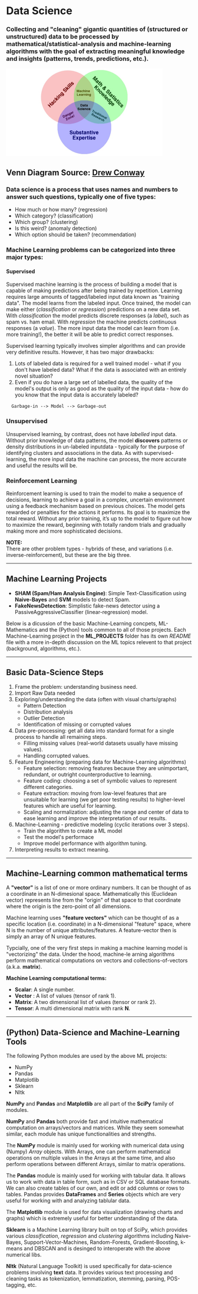 # Data Science

### Collecting and "cleaning" gigantic quantities of (structured or unstructured) data to be processed by mathematical/statistical-analysis and machine-learning algorithms with the goal of extracting meaningful knowledge and insights (patterns, trends, predictions, etc.).

<img src="https://github.com/bfanselow/DataScience/blob/master/img/data_science_venn.jpg" width="424" height="238">

Venn Diagram Source: [Drew Conway](http://drewconway.com/zia/2013/3/26/the-data-science-venn-diagram)
---

### Data science is a process that uses names and numbers to answer such questions, typically one of five types:

* How much or how many? (regression)
* Which category? (classification)
* Which group? (clustering)
* Is this weird? (anomaly detection)
* Which option should be taken? (recommendation)

### Machine Learning problems can be categorized into three major types:

#### Supervised
Supervised machine learning is the process of building a model that is capable of making predictions after being trained by repetition. Learning requires large amounts of tagged/labeled input data known as "training data".  The model learns from the labeled input.  Once trained, the model can make either (*classification* or *regression*) predictions on a new data set. With *classification* the model predicts discrete responses (a *label*), such as spam vs. ham email. With *regression* the machine predicts continuous responses (a *value*).  The more input data the model can learn from (i.e. more training!), the better it will be able to predict correct responses.

Supervised learning typically involves simpler algorithms and can provide very definitive results. However, it has two major drawbacks:
  1) Lots of labeled data is required for a well trained model - what if you don't have labeled data? What if the data is associated with an entirely novel situation?
  2) Even if you do have a large set of labelled data, the quality of the model's output is only as good as the quality of the input data - how do you know that the input data is accurately labeled?  
```
  Garbage-in --> Model --> Garbage-out
```

### Unsupervised
Unsupervised learning, by contrast, does not have *labelled* input data.  Without prior knowledge of data patterns, the model **discovers** patterns or density distributions in un-labeled inputdata - typically for the purpose of identifying clusters and associations in the data. As with supervised-learning, the more input data the machine can process, the more accurate and useful the results will be.

### Reinforcement Learning
Reinforcement learning is used to train the model to make a sequence of decisions, learning to achieve a goal in a complex, uncertain environment using a feedback mechanism based on previous choices.  The model gets rewarded or penalties for the actions it performs. Its goal is to maximize the total reward. Without any prior training, it’s up to the model to figure out how to maximize the reward, beginning with totally random trials and gradually making more and more sophisticated decisions.


**NOTE:**  
There are other problem types - hybrids of these, and variations (i.e. inverse-reinforcement), but these are the big three. 

---

## Machine Learning Projects
 * **SHAM (Spam/Ham Analysis Engine)**: Simple Text-Classification using **Naive-Bayes** and **SVM** models to detect Spam.
 * **FakeNewsDetection**: Simplistic fake-news detector using a PassiveAggressiveClassifier (linear-regression) model. 

Below is a dicussion of the basic Machine-Learning concpets, ML-Mathematics and the (Python) tools common to all of those projects. 
Each Machine-Learning project in the **ML_PROJECTS** folder has its own *README* file with a more in-depth discussion on the ML topics relevent to that project (background, algorithms, etc.). 

---
## Basic Data-Science Steps 
 1) Frame the problem: understanding business need. 
 2) Import Raw Data needed
 3) Exploring/understanding the data (often with visual charts/graphs)
     * Pattern Detection
     * Distribution analysis 
     * Outlier Detection
     * Identification of missing or corrupted values 
 4) Data pre-processing: get all data into standard format for a single process to handle all remaining steps.
       * Filling missing values (real-world datasets usually have missing values).
       * Handling corrupted values.
 5) Feature Engineering (preparing data for Machine-Learning algorithms)
      * Feature selection: removing features because they are unimportant, redundant, or outright counterproductive to learning.
      * Feature coding: choosing a set of symbolic values to represent different categories.
      * Feature extraction: moving from low-level features that are unsuitable for learning (we get poor testing results) to higher-level features which are useful for learning.
      * Scaling and normalization: adjusting the range and center of data to ease learning and improve the interpretation of our results. 
 6) Machine-Learning - predictive modeling (cyclic iterations over 3 steps).
      * Train the algorithm to create a ML model
      * Test the model's performace 
      * Improve model performance with algorithm tuning. 
 7) Interpreting results to extract meaning.

---
## Machine-Learning common mathematical terms
A **"vector"** is a list of one or more ordinary numbers. It can be thought of as a coordinate in an N-dimesional space. Mathematically this (Euclidean vector) represents line from the "origin" of that space to that coordinate where the origin is the zero-point of all dimensions.

Machine learning uses **"feature vectors"** which can be thought of as a specific location (i.e. coordinate) in a N-dimensional "feature" space, where N is the number of unique attributes/features.  A feature-vector then is simply an array of N unique features.

Typcially, one of the very first steps in making a machine learning model is "vectorizing" the data. Under the hood, machine-le
arning algorithms perform mathematical computations on vectors and collections-of-vectors (a.k.a. **matrix**).

**Machine Learning computational terms:**
 * **Scalar**: A single number.
 * **Vector** : A list of values (tensor of rank 1).
 * **Matrix**: A two dimensional list of values (tensor or rank 2).
 * **Tensor**: A multi dimensional matrix with rank **N**.

---
## (Python) Data-Science and Machine-Learning Tools 

The following Python modules are used by the above ML projects:
 * NumPy 
 * Pandas   
 * Matplotlib
 * Sklearn 
 * Nltk

**NumPy** and **Pandas** and **Matplotlib** are all part of the **SciPy** family of modules.

**NumPy** and **Pandas** both provide fast and intuitive mathematical computation on arrays/vectors and matrices. While they seem somewhat similar, each module has unique functionalities and strengths. 

The **NumPy** module is mainly used for working with numerical data using (Numpy) *Array* objects. With Arrays, one can perform mathematical operations on multiple values in the Arrays at the same time, and also perform operations between different Arrays, similar to matrix operations.

The **Pandas** module is mainly used for working with tabular data. It allows us to work with data in table form, such as in CSV or SQL database formats. We can also create tables of our own, and edit or add columns or rows to tables. Pandas provides **DataFrames** and **Series** objects which are very useful for working with and analyzing tablular data.

The **Matplotlib** module is used for data visualization (drawing charts and graphs) which is extremely useful for better understanding of the data.

**Sklearn** is a Machine Learning library built on top of SciPy, which provides various *classification*, *regression* and *clustering* algorithms including Naive-Bayes, Support-Vector-Machines, Random-Forests, Gradient-Boosting, k-means and DBSCAN and is desinged to interoperate with the above numerical libs.
 
**Nltk** (Natural Language Toolkit) is used specifically for data-science problems involving **text** data. It provides various text processing and cleaning tasks as tokenization, lemmatization, stemming, parsing, POS-tagging, etc.

